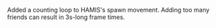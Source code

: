 Added a counting loop to HAMIS's spawn movement.
Adding too many friends can result in 3s-long frame times.